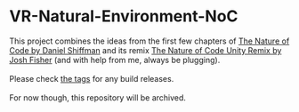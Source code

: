 # VR-Natural-Environment-NoC

This project combines the ideas from the first few chapters of [The Nature of Code by Daniel Shiffman](https://natureofcode.com/) and 
its remix [The Nature of Code Unity Remix by Josh Fisher](http://natureofcodeunityremix.com/) (and with help from me, always be plugging).
<br><br>
Please check [the tags](https://github.com/sim2kid/VR-Natural-Environment-NoC/releases) for any build releases.<br>
<br>
For now though, this repository will be archived.
